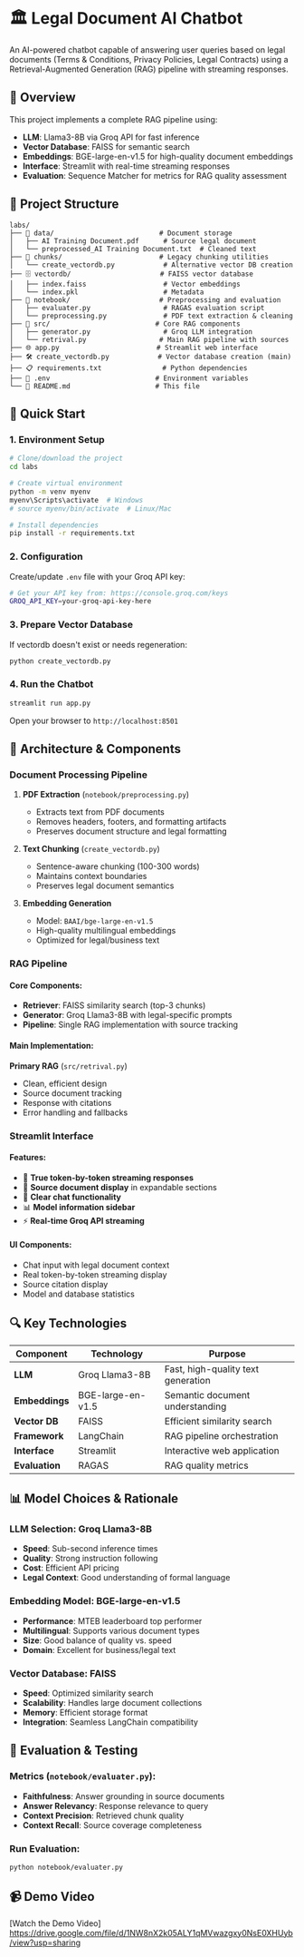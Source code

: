 # 🏛️ Legal Document AI Chatbot

An AI-powered chatbot capable of answering user queries based on legal documents (Terms & Conditions, Privacy Policies, Legal Contracts) using a Retrieval-Augmented Generation (RAG) pipeline with streaming responses.

## 🎯 Overview

This project implements a complete RAG pipeline using:
- **LLM**: Llama3-8B via Groq API for fast inference
- **Vector Database**: FAISS for semantic search
- **Embeddings**: BGE-large-en-v1.5 for high-quality document embeddings
- **Interface**: Streamlit with real-time streaming responses
- **Evaluation**: Sequence Matcher for metrics for RAG quality assessment

## 📁 Project Structure

```
labs/
├── 📄 data/                          # Document storage
│   ├── AI Training Document.pdf      # Source legal document
│   └── preprocessed_AI Training Document.txt  # Cleaned text
├── 🧱 chunks/                        # Legacy chunking utilities
│   └── create_vectordb.py            # Alternative vector DB creation
├── 🗄️ vectordb/                      # FAISS vector database
│   ├── index.faiss                   # Vector embeddings
│   └── index.pkl                     # Metadata
├── 📔 notebook/                      # Preprocessing and evaluation
│   ├── evaluater.py                  # RAGAS evaluation script
│   └── preprocessing.py              # PDF text extraction & cleaning
├── 🔧 src/                          # Core RAG components
│   ├── generator.py                  # Groq LLM integration
│   └── retrival.py                  # Main RAG pipeline with sources
├── 🌐 app.py                        # Streamlit web interface
├── 🛠️ create_vectordb.py            # Vector database creation (main)
├── 📋 requirements.txt               # Python dependencies
├── 🔐 .env                          # Environment variables
└── 📖 README.md                     # This file
```

## 🚀 Quick Start

### 1. Environment Setup

```bash
# Clone/download the project
cd labs

# Create virtual environment
python -m venv myenv
myenv\Scripts\activate  # Windows
# source myenv/bin/activate  # Linux/Mac

# Install dependencies
pip install -r requirements.txt
```

### 2. Configuration

Create/update `.env` file with your Groq API key:
```bash
# Get your API key from: https://console.groq.com/keys
GROQ_API_KEY=your-groq-api-key-here
```

### 3. Prepare Vector Database

If vectordb doesn't exist or needs regeneration:
```bash
python create_vectordb.py
```

### 4. Run the Chatbot

```bash
streamlit run app.py
```

Open your browser to `http://localhost:8501`

## 🔧 Architecture & Components

### Document Processing Pipeline

1. **PDF Extraction** (`notebook/preprocessing.py`)
   - Extracts text from PDF documents
   - Removes headers, footers, and formatting artifacts
   - Preserves document structure and legal formatting

2. **Text Chunking** (`create_vectordb.py`)
   - Sentence-aware chunking (100-300 words)
   - Maintains context boundaries
   - Preserves legal document semantics

3. **Embedding Generation**
   - Model: `BAAI/bge-large-en-v1.5`
   - High-quality multilingual embeddings
   - Optimized for legal/business text

### RAG Pipeline

#### Core Components:
- **Retriever**: FAISS similarity search (top-3 chunks)
- **Generator**: Groq Llama3-8B with legal-specific prompts
- **Pipeline**: Single RAG implementation with source tracking

#### Main Implementation:

**Primary RAG** (`src/retrival.py`)
- Clean, efficient design
- Source document tracking
- Response with citations
- Error handling and fallbacks

### Streamlit Interface

#### Features:
- 💬 **True token-by-token streaming responses**
- 📄 **Source document display** in expandable sections
- 🔄 **Clear chat functionality**
- 📊 **Model information sidebar**
- ⚡ **Real-time Groq API streaming**

#### UI Components:
- Chat input with legal document context
- Real token-by-token streaming display
- Source citation display
- Model and database statistics

## 🔍 Key Technologies

| Component | Technology | Purpose |
|-----------|------------|---------|
| **LLM** | Groq Llama3-8B | Fast, high-quality text generation |
| **Embeddings** | BGE-large-en-v1.5 | Semantic document understanding |
| **Vector DB** | FAISS | Efficient similarity search |
| **Framework** | LangChain | RAG pipeline orchestration |
| **Interface** | Streamlit | Interactive web application |
| **Evaluation** | RAGAS | RAG quality metrics |

## 📊 Model Choices & Rationale

### LLM Selection: Groq Llama3-8B
- **Speed**: Sub-second inference times
- **Quality**: Strong instruction following
- **Cost**: Efficient API pricing
- **Legal Context**: Good understanding of formal language

### Embedding Model: BGE-large-en-v1.5
- **Performance**: MTEB leaderboard top performer
- **Multilingual**: Supports various document types
- **Size**: Good balance of quality vs. speed
- **Domain**: Excellent for business/legal text

### Vector Database: FAISS
- **Speed**: Optimized similarity search
- **Scalability**: Handles large document collections
- **Memory**: Efficient storage format
- **Integration**: Seamless LangChain compatibility

## 🧪 Evaluation & Testing

### Metrics (`notebook/evaluater.py`):
- **Faithfulness**: Answer grounding in source documents
- **Answer Relevancy**: Response relevance to query
- **Context Precision**: Retrieved chunk quality
- **Context Recall**: Source coverage completeness

### Run Evaluation:
```bash
python notebook/evaluater.py
```
## 📹 Demo Video

[Watch the Demo Video]
https://drive.google.com/file/d/1NW8nX2k05ALY1qMVwazgxy0NsE0XHUyb/view?usp=sharing
